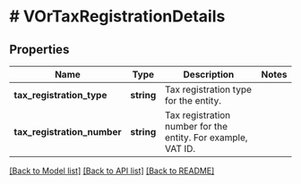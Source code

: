 # # VOrTaxRegistrationDetails

## Properties

Name | Type | Description | Notes
------------ | ------------- | ------------- | -------------
**tax_registration_type** | **string** | Tax registration type for the entity. |
**tax_registration_number** | **string** | Tax registration number for the entity. For example, VAT ID. |

[[Back to Model list]](../../README.md#models) [[Back to API list]](../../README.md#endpoints) [[Back to README]](../../README.md)
